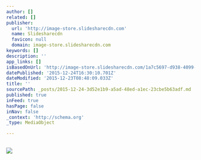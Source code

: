 ```yaml
---
author: []
related: []
publisher:
  url: 'http://image-store.slidesharecdn.com'
  name: Slidesharecdn
  favicon: null
  domain: image-store.slidesharecdn.com
keywords: []
description: ''
app_links: []
isBasedOnUrl: 'http://image-store.slidesharecdn.com/1a7c5697-d938-4099-8f16-5d43820e228c-large.png'
datePublished: '2015-12-24T16:30:10.701Z'
dateModified: '2015-12-23T08:48:09.033Z'
title: ''
sourcePath: _posts/2015-12-24-3d52e1b9-a5ad-48ed-a1ec-23cbe5b63adf.md
published: true
inFeed: true
hasPage: false
inNav: false
_context: 'http://schema.org'
_type: MediaObject

---
```

<article style=""><h1></h1><p></p><img src="http://image-store.slidesharecdn.com/1a7c5697-d938-4099-8f16-5d43820e228c-large.png" /></article>